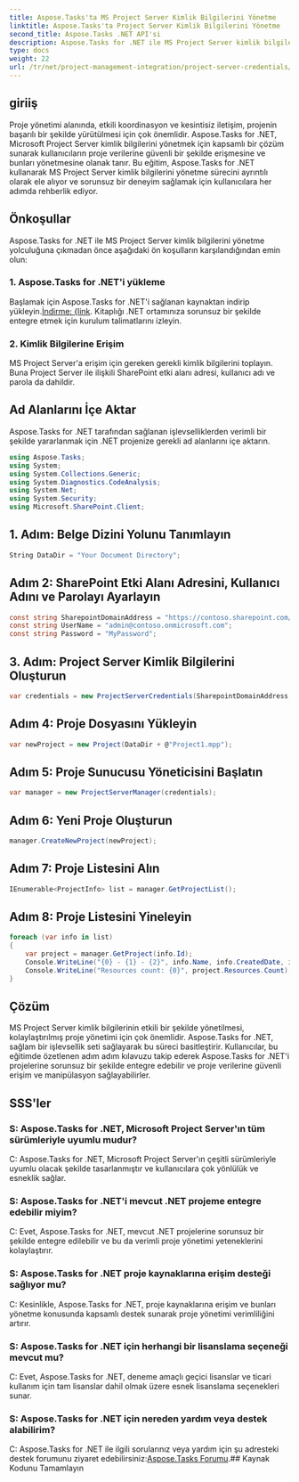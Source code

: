 ```yaml
---
title: Aspose.Tasks'ta MS Project Server Kimlik Bilgilerini Yönetme
linktitle: Aspose.Tasks'ta Project Server Kimlik Bilgilerini Yönetme
second_title: Aspose.Tasks .NET API'si
description: Aspose.Tasks for .NET ile MS Project Server kimlik bilgilerini sorunsuz bir şekilde nasıl yöneteceğinizi öğrenin. Proje yönetimi verimliliğini artırın.
type: docs
weight: 22
url: /tr/net/project-management-integration/project-server-credentials/
---
```

## giriiş
Proje yönetimi alanında, etkili koordinasyon ve kesintisiz iletişim, projenin başarılı bir şekilde yürütülmesi için çok önemlidir. Aspose.Tasks for .NET, Microsoft Project Server kimlik bilgilerini yönetmek için kapsamlı bir çözüm sunarak kullanıcıların proje verilerine güvenli bir şekilde erişmesine ve bunları yönetmesine olanak tanır. Bu eğitim, Aspose.Tasks for .NET kullanarak MS Project Server kimlik bilgilerini yönetme sürecini ayrıntılı olarak ele alıyor ve sorunsuz bir deneyim sağlamak için kullanıcılara her adımda rehberlik ediyor.
## Önkoşullar
Aspose.Tasks for .NET ile MS Project Server kimlik bilgilerini yönetme yolculuğuna çıkmadan önce aşağıdaki ön koşulların karşılandığından emin olun:
### 1. Aspose.Tasks for .NET'i yükleme
 Başlamak için Aspose.Tasks for .NET'i sağlanan kaynaktan indirip yükleyin.[İndirme: {link](https://releases.aspose.com/tasks/net/). Kitaplığı .NET ortamınıza sorunsuz bir şekilde entegre etmek için kurulum talimatlarını izleyin.
### 2. Kimlik Bilgilerine Erişim
MS Project Server'a erişim için gereken gerekli kimlik bilgilerini toplayın. Buna Project Server ile ilişkili SharePoint etki alanı adresi, kullanıcı adı ve parola da dahildir.

## Ad Alanlarını İçe Aktar
Aspose.Tasks for .NET tarafından sağlanan işlevselliklerden verimli bir şekilde yararlanmak için .NET projenize gerekli ad alanlarını içe aktarın.

```csharp
using Aspose.Tasks;
using System;
using System.Collections.Generic;
using System.Diagnostics.CodeAnalysis;
using System.Net;
using System.Security;
using Microsoft.SharePoint.Client;

```

## 1. Adım: Belge Dizini Yolunu Tanımlayın
```csharp
String DataDir = "Your Document Directory";
```
## Adım 2: SharePoint Etki Alanı Adresini, Kullanıcı Adını ve Parolayı Ayarlayın
```csharp
const string SharepointDomainAddress = "https://contoso.sharepoint.com/sites/pwa";
const string UserName = "admin@contoso.onmicrosoft.com";
const string Password = "MyPassword";
```
## 3. Adım: Project Server Kimlik Bilgilerini Oluşturun
```csharp
var credentials = new ProjectServerCredentials(SharepointDomainAddress, UserName, Password);
```
## Adım 4: Proje Dosyasını Yükleyin
```csharp
var newProject = new Project(DataDir + @"Project1.mpp");
```
## Adım 5: Proje Sunucusu Yöneticisini Başlatın
```csharp
var manager = new ProjectServerManager(credentials);
```
## Adım 6: Yeni Proje Oluşturun
```csharp
manager.CreateNewProject(newProject);
```
## Adım 7: Proje Listesini Alın
```csharp
IEnumerable<ProjectInfo> list = manager.GetProjectList();
```
## Adım 8: Proje Listesini Yineleyin
```csharp
foreach (var info in list)
{
    var project = manager.GetProject(info.Id);
    Console.WriteLine("{0} - {1} - {2}", info.Name, info.CreatedDate, info.LastSavedDate);
    Console.WriteLine("Resources count: {0}", project.Resources.Count);
}
```

## Çözüm
MS Project Server kimlik bilgilerinin etkili bir şekilde yönetilmesi, kolaylaştırılmış proje yönetimi için çok önemlidir. Aspose.Tasks for .NET, sağlam bir işlevsellik seti sağlayarak bu süreci basitleştirir. Kullanıcılar, bu eğitimde özetlenen adım adım kılavuzu takip ederek Aspose.Tasks for .NET'i projelerine sorunsuz bir şekilde entegre edebilir ve proje verilerine güvenli erişim ve manipülasyon sağlayabilirler.
## SSS'ler
### S: Aspose.Tasks for .NET, Microsoft Project Server'ın tüm sürümleriyle uyumlu mudur?
C: Aspose.Tasks for .NET, Microsoft Project Server'ın çeşitli sürümleriyle uyumlu olacak şekilde tasarlanmıştır ve kullanıcılara çok yönlülük ve esneklik sağlar.
### S: Aspose.Tasks for .NET'i mevcut .NET projeme entegre edebilir miyim?
C: Evet, Aspose.Tasks for .NET, mevcut .NET projelerine sorunsuz bir şekilde entegre edilebilir ve bu da verimli proje yönetimi yeteneklerini kolaylaştırır.
### S: Aspose.Tasks for .NET proje kaynaklarına erişim desteği sağlıyor mu?
C: Kesinlikle, Aspose.Tasks for .NET, proje kaynaklarına erişim ve bunları yönetme konusunda kapsamlı destek sunarak proje yönetimi verimliliğini artırır.
### S: Aspose.Tasks for .NET için herhangi bir lisanslama seçeneği mevcut mu?
C: Evet, Aspose.Tasks for .NET, deneme amaçlı geçici lisanslar ve ticari kullanım için tam lisanslar dahil olmak üzere esnek lisanslama seçenekleri sunar.
### S: Aspose.Tasks for .NET için nereden yardım veya destek alabilirim?
 C: Aspose.Tasks for .NET ile ilgili sorularınız veya yardım için şu adresteki destek forumunu ziyaret edebilirsiniz:[Aspose.Tasks Forumu](https://forum.aspose.com/c/tasks/15).## Kaynak Kodunu Tamamlayın
